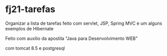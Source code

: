 # fj21-tarefas
Organizar a lista de tarefas feito com servlet, JSP, Spring MVC e um alguns exemplos de Hibernate

Feito com auxilio da apostila "Java para Desenvolvimento WEB"

com tomcat 8.5 e postgresql
